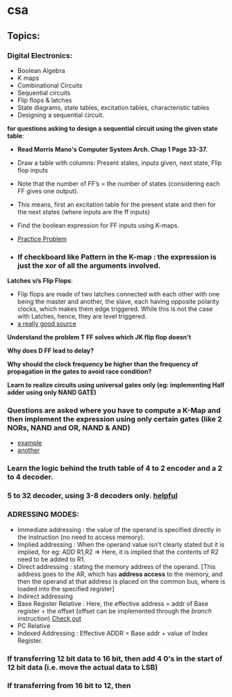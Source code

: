 # csa

## Topics:

### Digital Electronics:
  - Boolean Algebra
  - K maps
  - Combinational Circuits
  - Sequential circuits
  - Flip flops & latches
  - State diagrams, state tables, excitation tables, characteristic tables
  - Designing a sequential circuit.
  
**for questions asking to design a sequential circuit using the given state table**:
  
  - **Read Morris Mano's Computer System Arch. Chap 1 Page 33-37.**

  - Draw a table with columns: Present states, inputs given, next state, Flip flop inputs
  - Note that the number of FF’s = the number of states (considering each FF gives one output).
  - This means, first an excitation table for the present state and then for the next states (where inputs are the ff inputs)
  - Find the boolean expression for FF inputs using K-maps.
  - [Practice Problem](https://www.youtube.com/watch?v=t875Z-VCasQ)
    
  - ### **If checkboard like Pattern in the K-map** : the expression is just the xor of all the arguments involved.

**Latches v/s Flip Flops**:
  - Flip flops are made of two latches connected with each other with one being the master and another, the slave, each having opposite polarity clocks, which makes them edge triggered. While this is not the case with Latches, hence, they are level triggered.
  - [a really good source](https://electronics.stackexchange.com/a/269984)

**Understand the problem T FF solves which JK flip flop doesn't**

**Why does D FF lead to delay?**  

**Why should the clock frequency be higher than the frequency of propagation in the gates to avoid race condition?**

**Learn to realize circuits using universal gates only (eg: implementing Half adder using only NAND GATE)**

### Questions are asked where you have to compute a K-Map and then implement the expression using only certain gates (like 2 NORs, NAND and OR, NAND & AND)
   - [example](https://www.youtube.com/watch?v=8I9WoD4A9R0&list=PLI0y8_sKQPD991sipHcqWNOJ0nmCnqPSw&index=86)
   - [another](https://www.youtube.com/watch?v=SA1V9k3vHvg&list=PLI0y8_sKQPD991sipHcqWNOJ0nmCnqPSw&index=81)

### Learn the logic behind the truth table of 4 to 2 encoder and a 2 to 4 decoder.

### 5 to 32 decoder, using 3-8 decoders only. [helpful](https://www.youtube.com/watch?v=Qcnmb7XuA8Y)

### ADRESSING MODES:
  - Immediate addressing : the value of the operand is specified directly in the instruction (no need to access memory).
  - Implied addressing : When the operand value isn't clearly stated but it is implied, for eg: ADD R1,R2 => Here, it is implied that the contents of R2 need to be added to R1.
  - Direct addressing : stating the memory address of the operand. [This address goes to the AR, which has **address access** to the memory, and then the operand at that address is placed on the common bus, where is loaded into the specified register]
  - Indirect addressing
  - Base Register Relative : Here, the effective address = addr of Base register + the offset (offset can be implemented through the *branch* instruction)
    [Check out](https://www.ibm.com/docs/en/aix/7.1?topic=processor-branch-instructions)
  - PC Relative
  - Indexed Addressing : Effective ADDR = Base addr + value of Index Register.

### If transferring 12 bit data to 16 bit, then add 4 0's in the start of 12 bit data (i.e. move the actual data to LSB)
### If transferring from 16 bit to 12, then 
    
     
